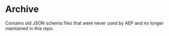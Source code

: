# Archive

Contains old JSON schema files that were never used by AEP and no longer maintained in this repo.
